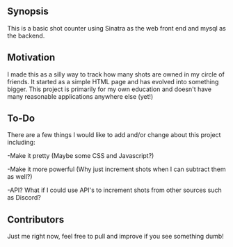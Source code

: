 ## Synopsis

This is a basic shot counter using Sinatra as the web front end and mysql as the backend.

## Motivation

I made this as a silly way to track how many shots are owned in my circle of friends. It started as a simple HTML page and has evolved into something bigger. This project is primarily for my own education and doesn't have many reasonable applications anywhere else (yet!)

## To-Do 

There are a few things I would like to add and/or change about this project including:

-Make it pretty (Maybe some CSS and Javascript?)

-Make it more powerful (Why just increment shots when I can subtract them as well?)

-API? What if I could use API's to increment shots from other sources such as Discord?

## Contributors

Just me right now, feel free to pull and improve if you see something dumb!
